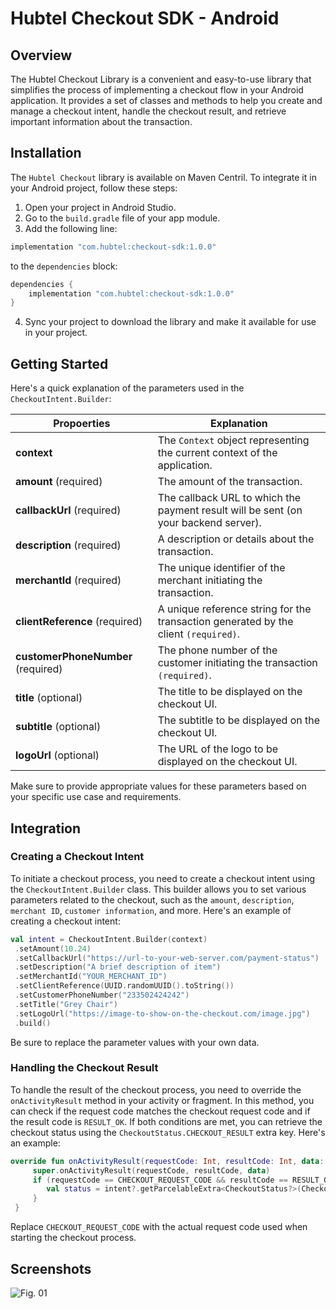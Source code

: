 # Hubtel Checkout SDK  - Android

## Overview
The Hubtel Checkout Library is a convenient and easy-to-use library that simplifies the process of implementing a checkout flow in your Android application.
It provides a set of classes and methods to help you create and manage a checkout intent, handle the checkout result, and retrieve important information about the transaction.

## Installation
The `Hubtel Checkout` library is available on Maven Centril. To integrate it in your Android project, follow these steps:

1. Open your project in Android Studio.
2. Go to the `build.gradle` file of your app module.
3. Add the following line:
 ```groovy  
 implementation "com.hubtel:checkout-sdk:1.0.0"  
 ```
to the `dependencies` block:
```groovy
dependencies {
	implementation "com.hubtel:checkout-sdk:1.0.0"
}
```
4. Sync your project to download the library and make it available for use in your project.

## Getting Started
Here's a quick explanation of the parameters used in the `CheckoutIntent.Builder`:

|Propoerties|Explanation  |
|--|--|
| **context** | The `Context` object representing the current context of the application.|
|**amount** (required)|The amount of the transaction.|
|**callbackUrl** (required)|The callback URL to which the payment result will be sent (on your backend server).|
|**description** (required)|A description or details about the transaction.|
|**merchantId** (required)|The unique identifier of the merchant initiating the transaction.|
|**clientReference** (required)|A unique reference string for the transaction generated by the client `(required)`.|
|**customerPhoneNumber** (required)|The phone number of the customer initiating the transaction `(required)`.|
|**title** (optional)|The title to be displayed on the checkout UI.|
|**subtitle** (optional)|The subtitle to be displayed on the checkout UI.|
|**logoUrl** (optional)|The URL of the logo to be displayed on the checkout UI.|

Make sure to provide appropriate values for these parameters based on your specific use case and requirements.

## Integration

### Creating a Checkout Intent
To initiate a checkout process, you need to create a checkout intent using the `CheckoutIntent.Builder` class. This builder allows you to set various parameters related to the checkout, such as the `amount`, `description`, `merchant ID`, `customer information`, and more. Here's an example of creating a checkout intent:

```kotlin  
val intent = CheckoutIntent.Builder(context)  
 .setAmount(10.24)
 .setCallbackUrl("https://url-to-your-web-server.com/payment-status")
 .setDescription("A brief description of item")
 .setMerchantId("YOUR_MERCHANT_ID")
 .setClientReference(UUID.randomUUID().toString())
 .setCustomerPhoneNumber("233502424242")
 .setTitle("Grey Chair")
 .setLogoUrl("https://image-to-show-on-the-checkout.com/image.jpg")
 .build()  
```  

Be sure to replace the parameter values with your own data.

### Handling the Checkout Result
To handle the result of the checkout process, you need to override the `onActivityResult` method in your activity or fragment. In this method, you can check if the request code matches the checkout request code and if the result code is `RESULT_OK`. If both conditions are met, you can retrieve the checkout status using the `CheckoutStatus.CHECKOUT_RESULT` extra key. Here's an example:
```kotlin  
override fun onActivityResult(requestCode: Int, resultCode: Int, data: Intent?) {  
	 super.onActivityResult(requestCode, resultCode, data)  
	 if (requestCode == CHECKOUT_REQUEST_CODE && resultCode == RESULT_OK) {
	    val status = intent?.getParcelableExtra<CheckoutStatus?>(CheckoutStatus.CHECKOUT_RESULT) // Handle the checkout status
	 }
 }
```  

Replace `CHECKOUT_REQUEST_CODE` with the actual request code used when starting the checkout process.

## Screenshots
![Fig. 01](https://firebasestorage.googleapis.com/v0/b/newagent-b6906.appspot.com/o/hubtel-mobile-checkout-android-sdk-image.png?alt=media&token=f9f5f391-1278-4ecb-89c2-345a92e61229)
